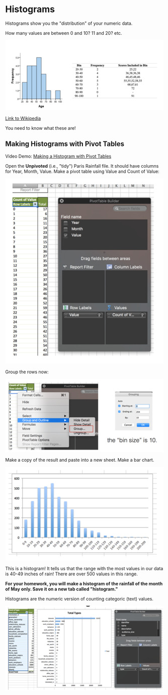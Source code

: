 # Histograms

Histograms show you the "distribution" of your numeric data.

How many values are between 0 and 10?  11 and 20?  etc.

<img src="assets/Histograms-0b627.png">

[Link to Wikipedia](https://en.wikipedia.org/wiki/Histogram)

You need to know what these are!

## Making Histograms with Pivot Tables

Video Demo: [Making a Histogram with Pivot Tables](https://youtu.be/0zQ-xQ8_Yro)

Open the **Unpivoted** (i.e., "tidy") Paris Rainfall file. It should have columns for Year, Month, Value.  Make a pivot table using Value and Count of Value:

<img src="assets/Histograms-b9770.png">

Group the rows now:

<img src="assets/Histograms-7df1d.png">

Make a copy of the result and paste into a new sheet.  Make a bar chart.

<img src="assets/Histograms-9c0c3.png">

This is a histogram!  It tells us that the range with the most values in our data is 40-49 inches of rain!  There are over 500 values in this range.

**For your homework, you will make a histogram of the rainfall of the month of May only.  Save it on a new tab called "histogram."**

Histograms are the numeric version of counting categoric (text) values.

<img src="assets/Histograms-bec92.png">
